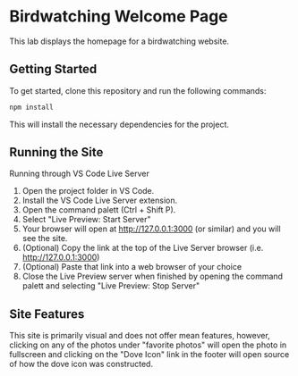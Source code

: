 # Birdwatching Welcome Page

This lab displays the homepage for a birdwatching website. 

## Getting Started

To get started, clone this repository and run the following commands:

```bash
npm install
```
This will install the necessary dependencies for the project.

## Running the Site

Running through VS Code Live Server
1. Open the project folder in VS Code.
2. Install the VS Code Live Server extension.
3. Open the command palett (Ctrl + Shift P).
4. Select "Live Preview: Start Server"
5. Your browser will open at http://127.0.0.1:3000 (or similar) and you will see the site.
6. (Optional) Copy the link at the top of the Live Server browser (i.e. http://127.0.0.1:3000)
7. (Optional) Paste that link into a web browser of your choice
8. Close the Live Preview server when finished by opening the command palett and selecting "Live Preview: Stop Server"

## Site Features

This site is primarily visual and does not offer mean features,
however, clicking on any of the photos under "favorite photos" will
open the photo in fullscreen and clicking on the "Dove Icon" link 
in the footer will open source of how the dove icon was constructed.


